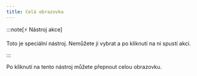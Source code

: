 ```yaml
---
title: Celá obrazovka
---
```


:::note[⚡ Nástroj akce]

Toto je speciální nástroj.
Nemůžete ji vybrat a po kliknutí na ni spustí akci.

:::

Po kliknutí na tento nástroj můžete přepnout celou obrazovku.
